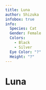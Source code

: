 ```yaml
---
title: Luna
author: Shizuka
infobox: true
info:
  Species: Cat
  Gender: Female
  Colors:
    - Black
    - Silver
  Eye Color: "?"
  Height: "?"
---
```


# Luna


